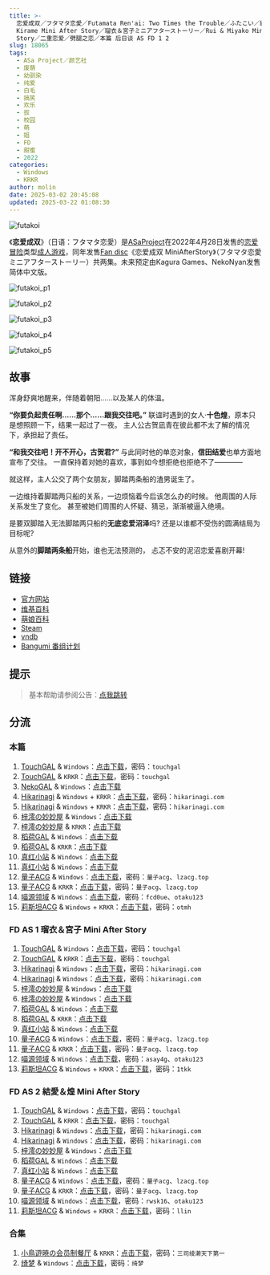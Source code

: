 ```yaml
---
title: >-
  恋爱成双／フタマタ恋愛／Futamata Ren'ai: Two Times the Trouble／ふたこい／結愛＆煌ミニアフターストーリー／Yua &
  Kirame Mini After Story／瑠衣＆宮子ミニアフターストーリー／Rui & Miyako Mini After
  Story／二重恋爱／劈腿之恋／本篇 后日谈 AS FD 1 2
slug: 18065
tags:
  - ASa Project／颜艺社
  - 废萌
  - 幼驯染
  - 纯爱
  - 白毛
  - 搞笑
  - 欢乐
  - 拔
  - 校园
  - 萌
  - 姐
  - FD
  - 甜蜜
  - 2022
categories:
  - Windows
  - KRKR
author: molin
date: 2025-03-02 20:45:08
updated: 2025-03-22 01:08:30
---
```


![futakoi](https://r2.30hb.cn/vndb-img/futakoi.webp)

《**恋爱成双**》（日语：フタマタ恋愛）是[ASaProject](https://zh.wikipedia.org/wiki/HOOKSOFT)在2022年4月28日发售的[恋爱冒险](https://zh.wikipedia.org/wiki/戀愛冒險)类型[成人游戏](https://zh.wikipedia.org/wiki/日本成人遊戲)，同年发售[Fan disc](https://zh.wikipedia.org/wiki/Fan_disc)《恋爱成双 MiniAfterStory》（フタマタ恋愛 ミニアフターストーリー）共两集。未来预定由Kagura Games、NekoNyan发售简体中文版。

<!--more-->

![futakoi_p1](https://r2.30hb.cn/vndb-img/futakoi_p1.webp)

![futakoi_p2](https://r2.30hb.cn/vndb-img/futakoi_p2.webp)

![futakoi_p3](https://r2.30hb.cn/vndb-img/futakoi_p3.webp)

![futakoi_p4](https://r2.30hb.cn/vndb-img/futakoi_p4.webp)

![futakoi_p5](https://r2.30hb.cn/vndb-img/futakoi_p5.webp)

## 故事

浑身舒爽地醒来，伴随着朝阳……以及某人的体温。

**“你要负起责任啊……那个……跟我交往吧。”**
联谊时遇到的女人·**十色煌**，原本只是想照顾一下，结果一起过了一夜。
主人公古贺凪青在彼此都不太了解的情况下，承担起了责任。

**“和我交往吧！开不开心，古贺君?”**
与此同时他的单恋对象，**信田结爱**也单方面地宣布了交往。
一直保持着对她的喜欢，事到如今想拒绝也拒绝不了————

就这样，主人公交了两个女朋友，脚踏两条船的渣男诞生了。

一边维持着脚踏两只船的关系，一边烦恼着今后该怎么办的时候。
他周围的人际关系发生了变化。
甚至被她们周围的人怀疑、猜忌，渐渐被逼入绝境。

是要双脚踏入无法脚踏两只船的**无底恋爱沼泽**吗?
还是以谁都不受伤的圆满结局为目标呢?

从意外的**脚踏两条船**开始，谁也无法预测的，
忐忑不安的泥沼恋爱喜剧开幕!

## 链接

- [官方网站](https://asa-pro.com/futakoi/)
- [维基百科](https://zh.wikipedia.org/wiki/%E6%88%80%E6%84%9B%E6%88%90%E9%9B%99)
- [萌娘百科](https://zh.moegirl.org.cn/zh-hans/%E6%81%8B%E7%88%B1%E6%88%90%E5%8F%8C)
- [Steam](https://store.steampowered.com/app/3113990/)
- [vndb](https://vndb.org/v32811)
- [Bangumi 番组计划](https://bgm.tv/subject/356907)

## 提示

> 基本帮助请参阅公告：[点我跳转](/)

## 分流

### 本篇

1. [TouchGAL](https://www.touchgal.us/) & `Windows`：[点击下载](https://pan.touchgal.net/s/PDjFR)，密码：`touchgal`
2. [TouchGAL](https://www.touchgal.us/) & `KRKR`：[点击下载](https://pan.touchgal.net/s/ZYrsa)，密码：`touchgal`
3. [NekoGAL](https://www.nekogal.com/) & `Windows`：[点击下载](https://pan.nekogal.top/s/Km9cL)
4. [Hikarinagi](https://www.hikarinagi.net/) & `Windows` + `KRKR`：[点击下载](https://pan.yurari.moe/s/79wTx)，密码：`hikarinagi.com`
5. [Hikarinagi](https://www.hikarinagi.net/) & `Windows` + `KRKR`：[点击下载](https://pan.yurari.moe/s/2kOJsJ)，密码：`hikarinagi.com`
6. [梓澪の妙妙屋](https://zi0.cc/) & `Windows`：[点击下载](https://zi0.cc/d/%E5%90%88%E9%9B%86%E7%B3%BB%E5%88%97/%E5%8D%97%2BGalGame%E6%B1%89%E5%8C%96%E5%8C%BA%E5%85%A8%E5%8C%BA%E8%B5%84%E6%BA%90%E5%A4%87%E4%BB%BD/05/%5BAsa%20Project%5D%20%E3%83%95%E3%82%BF%E3%83%9E%E3%82%BF%E6%81%8B%E6%84%9B%20%20%E6%81%8B%E7%88%B1%E6%88%90%E5%8F%8C%20V1.2%E5%85%A8%E7%BA%BF%E6%B1%89%E5%8C%96%E7%A1%AC%E7%9B%98%E7%89%88%5B%E6%9C%80%E8%8B%B1%E4%BF%8A%E7%9A%84%E6%B8%A3%E7%94%B7%26%E7%B2%89%E8%89%B2%E6%81%B6%E9%AD%94%E7%91%A0%E8%A1%A3%E8%A1%A3%26%E6%9C%80%E8%8B%B1%E4%BF%8A%E7%9A%84%E5%90%83%E7%93%9C%E8%81%94%E5%90%88%E6%B1%89%E5%8C%96%5D.zip?sign=9PIiTDUhTj9mDcPgtRDWx1lTrn2UJ7CBp4JBTLNP83E=:0)
7. [梓澪の妙妙屋](https://zi0.cc/) & `KRKR`：[点击下载](https://zi0.cc/d/%60%E3%80%90%E5%BD%92%20%E6%A1%A3%E3%80%91/%E3%80%90%E5%AE%89%E5%8D%93%E3%80%91/%E3%80%90KR%E3%80%91%E6%81%8B%E7%88%B1%E6%88%90%E5%8F%8C/%E6%81%8B%E7%88%B1%E6%88%90%E5%8F%8C%E3%80%90KR%E3%80%81GAL%E3%80%81R18%E3%80%91.7z?sign=huUWSC7ZS_g28-8SDT_pac4pzMknDJpRo3COho8DZKo=:0)
8. [稻荷GAL](https://inarigal.com/) & `Windows`：[点击下载](https://tele.zrflie.top/PC/%E6%81%8B%E7%88%B1%E6%88%90%E5%8F%8C.zip)
9. [稻荷GAL](https://inarigal.com/) & `KRKR`：[点击下载](https://tele.zrflie.top/KRKR/%E6%81%8B%E7%88%B1%E6%88%90%E5%8F%8C.zip)
10. [真红小站](https://www.shinnku.com/) & `Windows`：[点击下载](https://dl.oo0o.ooo/file/shinnku/0/win/%E6%81%8B%E7%88%B1%E6%88%90%E5%8F%8C%26%E5%8A%88%E8%85%BF%E4%B9%8B%E6%81%8B/%E6%81%8B%E7%88%B1%E6%88%90%E5%8F%8Cv1.2.7z)
11. [真红小站](https://www.shinnku.com/) & `Windows`：[点击下载](https://dl.oo0o.ooo/file/shinnku/0/win/%E6%81%8B%E7%88%B1%E6%88%90%E5%8F%8C%26%E5%8A%88%E8%85%BF%E4%B9%8B%E6%81%8B/%E5%8A%88%E8%85%BF%E4%B9%8B%E6%81%8B(%E9%9D%B4%E4%B8%8B).7z)
12. [量子ACG](https://lzacg.org/) & `Windows`：[点击下载](https://lzacg.org/5284)，密码：`量子acg`、`lzacg.top`
13. [量子ACG](https://lzacg.org/) & `KRKR`：[点击下载](https://lzacg.org/5912)，密码：`量子acg`、`lzacg.top`
14. [喵源领域](https://www.nekotaku.me/) & `Windows`：[点击下载](https://cloud.moelinks.net/s/QY5FE)，密码：`fcd0ue`、`otaku123`
15. [莉斯坦ACG](https://www.limulu.moe/) & `Windows` + `KRKR`：[点击下载](https://www.limulu.moe/808.html)，密码：`otmh`

### FD AS 1 瑠衣＆宮子 Mini After Story

1. [TouchGAL](https://www.touchgal.us/) & `Windows`：[点击下载](https://pan.touchgal.net/s/ge2tL)，密码：`touchgal`
2. [TouchGAL](https://www.touchgal.us/) & `KRKR`：[点击下载](https://pan.touchgal.net/s/WZpFZ)，密码：`touchgal`
3. [Hikarinagi](https://www.hikarinagi.net/) & `Windows`：[点击下载](https://pan.yurari.moe/s/83lHZ)，密码：`hikarinagi.com`
4. [Hikarinagi](https://www.hikarinagi.net/) & `Windows`：[点击下载](https://pan.yurari.moe/s/1wQ3cD)，密码：`hikarinagi.com`
5. [梓澪の妙妙屋](https://zi0.cc/) & `Windows`：[点击下载](https://zi0.cc/d/%E5%90%88%E9%9B%86%E7%B3%BB%E5%88%97/%E5%8D%97%2BGalGame%E6%B1%89%E5%8C%96%E5%8C%BA%E5%85%A8%E5%8C%BA%E8%B5%84%E6%BA%90%E5%A4%87%E4%BB%BD/05/%5BASa%20Project%5D%20%E3%83%95%E3%82%BF%E3%83%9E%E3%82%BF%E6%81%8B%E6%84%9B%20%E7%91%A0%E8%A1%A3%EF%BC%86%E5%AE%AE%E5%AD%90%E3%83%9F%E3%83%8B%E3%82%A2%E3%83%95%E3%82%BF%E3%83%BC%E3%82%B9%E3%83%88%E3%83%BC%E3%83%AA%E3%83%BC%20%E6%81%8B%E7%88%B1%E6%88%90%E5%8F%8CAS1%20%E7%91%A0%E8%A1%A3%EF%BC%86%E5%AE%AE%E5%AD%90%20%E6%B1%89%E5%8C%96%E7%A1%AC%E7%9B%98%E7%89%88%5B%E6%9C%80%E8%8B%B1%E4%BF%8A%E7%9A%84%E6%B8%A3%E7%94%B7%E6%B1%89%E5%8C%96%5D.zip?sign=sr89d_vcYwgYTlv4lqHNfgOibE8_CpA3EZWyqskzG3s=:0)
6. [梓澪の妙妙屋](https://zi0.cc/) & `Windows`：[点击下载](https://zi0.cc/d/%2C%E3%80%90ADV-%E5%86%92%E9%99%A9%E6%B8%B8%E6%88%8F%E3%80%91/%E3%80%90PC%2B%E5%AE%89%E5%8D%93%E3%80%91%E6%81%8B%E7%88%B1%E6%88%90%E5%8F%8CFD/%E3%83%95%E3%82%BF%E3%83%9E%E3%82%BF%E6%81%8B%E6%84%9BAS1.7z?sign=PuO19KvRkSVWMI_NnZUu5eTPIx10NsppmZpCQj5FGxg=:0)
7. [稻荷GAL](https://inarigal.com/) & `Windows`：[点击下载](https://tele.zrflie.top/PC/ASa%20Project/%E6%81%8B%E7%88%B1%E6%88%90%E5%8F%8C%20%E7%91%A0%E8%A1%A3%EF%BC%86%E5%AE%AE%E5%AD%90%20%E5%90%8E%E6%97%A5%E8%B0%88.zip)
8. [稻荷GAL](https://inarigal.com/) & `KRKR`：[点击下载](https://tele.zrflie.top/KRKR/%E6%81%8B%E7%88%B1%E6%88%90%E5%8F%8C%20%E7%91%A0%E8%A1%A3%EF%BC%86%E5%AE%AE%E5%AD%90%20%E5%90%8E%E6%97%A5%E8%B0%88.zip)
9. [真红小站](https://www.shinnku.com/) & `Windows`：[点击下载](https://dl.oo0o.ooo/file/shinnku/0/win/%E6%81%8B%E7%88%B1%E6%88%90%E5%8F%8CAS1.7z)
10. [量子ACG](https://lzacg.org/) & `Windows`：[点击下载](https://lzacg.org/5524)，密码：`量子acg`、`lzacg.top`
11. [量子ACG](https://lzacg.org/) & `KRKR`：[点击下载](https://lzacg.org/5914)，密码：`量子acg`、`lzacg.top`
12. [喵源领域](https://www.nekotaku.me/) & `Windows`：[点击下载](https://cloud.moelinks.net/s/A37f3)，密码：`asay4g`、`otaku123`
13. [莉斯坦ACG](https://www.limulu.moe/) & `Windows` + `KRKR`：[点击下载](https://www.limulu.moe/803.html)，密码：`1tkk`

### FD AS 2 結愛＆煌 Mini After Story

1. [TouchGAL](https://www.touchgal.us/) & `Windows`：[点击下载](https://pan.touchgal.net/s/OqL8IW)，密码：`touchgal`
2. [TouchGAL](https://www.touchgal.us/) & `KRKR`：[点击下载](https://pan.touchgal.net/s/a06iJ)，密码：`touchgal`
3. [Hikarinagi](https://www.hikarinagi.net/) & `Windows`：[点击下载](https://pan.yurari.moe/s/99Pcg)，密码：`hikarinagi.com`
4. [Hikarinagi](https://www.hikarinagi.net/) & `Windows`：[点击下载](https://pan.yurari.moe/s/Z6pvtV)，密码：`hikarinagi.com`
5. [梓澪の妙妙屋](https://zi0.cc/) & `Windows`：[点击下载](https://zi0.cc/d/%E5%90%88%E9%9B%86%E7%B3%BB%E5%88%97/%E5%8D%97%2BGalGame%E6%B1%89%E5%8C%96%E5%8C%BA%E5%85%A8%E5%8C%BA%E8%B5%84%E6%BA%90%E5%A4%87%E4%BB%BD/01/%5BASa%20Project%5D%20%E3%83%95%E3%82%BF%E3%83%9E%E3%82%BF%E6%81%8B%E6%84%9B%20%E7%B5%90%E6%84%9B%EF%BC%86%E7%85%8C%E3%83%9F%E3%83%8B%E3%82%A2%E3%83%95%E3%82%BF%E3%83%BC%E3%82%B9%E3%83%88%E3%83%BC%E3%83%AA%E3%83%BC%20%20%E6%81%8B%E7%88%B1%E6%88%90%E5%8F%8C%20AS2%20%E7%BB%93%E7%88%B1%EF%BC%86%E7%85%8C%20%E6%B1%89%E5%8C%96%E7%A1%AC%E7%9B%98%E7%89%88%5B%E6%9C%80%E8%8B%B1%E4%BF%8A%E7%9A%84%E5%A4%A7%E4%BD%AC%E6%B1%89%E5%8C%96%5D.zip?sign=fEXli-2IuKP5yReBi3w7IhfxgoGjygwaaR5S5GGYNrw=:0)
6. [稻荷GAL](https://inarigal.com/) & `Windows`：[点击下载](https://tele.zrflie.top/PC/ASa%20Project/%E6%81%8B%E7%88%B1%E6%88%90%E5%8F%8C%20%E7%B5%90%E6%84%9B%EF%BC%86%E7%85%8C%20%E5%90%8E%E6%97%A5%E8%B0%88.rar)
7. [真红小站](https://www.shinnku.com/) & `Windows`：[点击下载](https://dl.oo0o.ooo/file/shinnku/0/win/%E6%81%8B%E7%88%B1%E6%88%90%E5%8F%8C%20%E7%BB%93%E7%88%B1%26%E7%85%8C.7z)
8. [量子ACG](https://lzacg.org/) & `Windows`：[点击下载](https://lzacg.org/5705)，密码：`量子acg`、`lzacg.top`
9. [量子ACG](https://lzacg.org/) & `KRKR`：[点击下载](https://lzacg.org/6985)，密码：`量子acg`、`lzacg.top`
10. [喵源领域](https://www.nekotaku.me/) & `Windows`：[点击下载](https://cloud.moelinks.net/s/Nr6cr)，密码：`rwsk16`、`otaku123`
11. [莉斯坦ACG](https://www.limulu.moe/) & `Windows` + `KRKR`：[点击下载](https://www.limulu.moe/798.html)，密码：`llin`

### 合集

1. [小鳥遊暁の会员制餐厅](https://t-satoru.top/) & `KRKR`：[点击下载](https://pan.t-satoru.top/s3b/TP/%E6%81%8B%E7%88%B1%E6%88%90%E5%8F%8C)，密码：`三司绫濑天下第一`
2. [绮梦](https://acgs.one/) & `Windows`：[点击下载](https://game.acgs.one/game/197.html)，密码：`绮梦`
